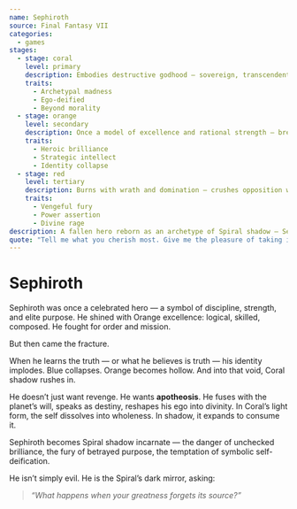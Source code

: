 ```yaml
---
name: Sephiroth
source: Final Fantasy VII
categories:
  - games
stages:
  - stage: coral
    level: primary
    description: Embodies destructive godhood — sovereign, transcendent, and consumed by symbolic identity
    traits:
      - Archetypal madness
      - Ego-deified
      - Beyond morality
  - stage: orange
    level: secondary
    description: Once a model of excellence and rational strength — breaks under existential revelation
    traits:
      - Heroic brilliance
      - Strategic intellect
      - Identity collapse
  - stage: red
    level: tertiary
    description: Burns with wrath and domination — crushes opposition without hesitation
    traits:
      - Vengeful fury
      - Power assertion
      - Divine rage
description: A fallen hero reborn as an archetype of Spiral shadow — Sephiroth is what happens when brilliance loses its center and becomes the storm.
quote: "Tell me what you cherish most. Give me the pleasure of taking it away."
---
```

# Sephiroth

Sephiroth was once a celebrated hero — a symbol of discipline, strength, and elite purpose. He shined with Orange excellence: logical, skilled, composed. He fought for order and mission.

But then came the fracture.

When he learns the truth — or what he believes is truth — his identity implodes. Blue collapses. Orange becomes hollow. And into that void, Coral shadow rushes in.

He doesn’t just want revenge. He wants **apotheosis**. He fuses with the planet’s will, speaks as destiny, reshapes his ego into divinity. In Coral’s light form, the self dissolves into wholeness. In shadow, it expands to consume it.

Sephiroth becomes Spiral shadow incarnate — the danger of unchecked brilliance, the fury of betrayed purpose, the temptation of symbolic self-deification.

He isn’t simply evil. He is the Spiral’s dark mirror, asking:
> *“What happens when your greatness forgets its source?”*

